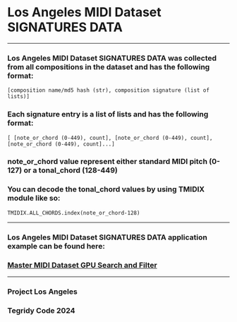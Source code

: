 # Los Angeles MIDI Dataset SIGNATURES DATA

***

### Los Angeles MIDI Dataset SIGNATURES DATA was collected from all compositions in the dataset and has the following format:

```[composition name/md5 hash (str), composition signature (list of lists)]```

### Each signature entry is a list of lists and has the following format:

```[ [note_or_chord (0-449), count], [note_or_chord (0-449), count], [note_or_chord (0-449), count]...]```

### note_or_chord value represent either standard MIDI pitch (0-127) or a tonal_chord (128-449)

### You can decode the tonal_chord values by using TMIDIX module like so:

```TMIDIX.ALL_CHORDS.index(note_or_chord-128)```

***

### Los Angeles MIDI Dataset SIGNATURES DATA application example can be found here:

### [Master MIDI Dataset GPU Search and Filter](https://colab.research.google.com/github/asigalov61/Los-Angeles-MIDI-Dataset/blob/main/Extras/Master_MIDI_Dataset_GPU_Search_and_Filter.ipynb)

***

### Project Los Angeles
### Tegridy Code 2024
